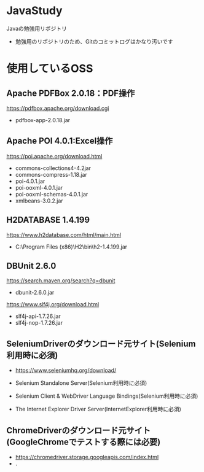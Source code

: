 # JavaStudy
Javaの勉強用リポジトリ
* 勉強用のリポジトリのため、Gitのコミットログはかなり汚いです

# 使用しているOSS
## Apache PDFBox 2.0.18：PDF操作
https://pdfbox.apache.org/download.cgi

* pdfbox-app-2.0.18.jar


## Apache POI 4.0.1:Excel操作
https://poi.apache.org/download.html

* commons-collections4-4.2jar
* commons-compress-1.18.jar
* poi-4.0.1.jar
* poi-ooxml-4.0.1.jar
* poi-ooxml-schemas-4.0.1.jar
* xmlbeans-3.0.2.jar

## H2DATABASE 1.4.199
https://www.h2database.com/html/main.html

* C:\Program Files (x86)\H2\bin\h2-1.4.199.jar

## DBUnit 2.6.0
https://search.maven.org/search?q=dbunit

* dbunit-2.6.0.jar

https://www.slf4j.org/download.html
* slf4j-api-1.7.26.jar
* slf4j-nop-1.7.26.jar

## SeleniumDriverのダウンロード元サイト(Selenium利用時に必須)
*   https://www.seleniumhq.org/download/

  * Selenium Standalone Server(Selenium利用時に必須)
  * Selenium Client & WebDriver Language Bindings(Selenium利用時に必須)
  * The Internet Explorer Driver Server(InternetExplorer利用時に必須)

## ChromeDriverのダウンロード元サイト(GoogleChromeでテストする際には必要)
*   https://chromedriver.storage.googleapis.com/index.html
  * .